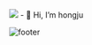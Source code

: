 <img src="https://capsule-render.vercel.app/api?type=waving&color=auto&height=300&section=header&text=hongju%20&fontSize=90" />   
- 👋 Hi, I’m hongju   
  

<!---
cherish10/cherish10 is a ✨ special ✨ repository because its `README.md` (this file) appears on your GitHub profile.
You can click the Preview link to take a look at your changes.
--->
![footer](https://capsule-render.vercel.app/api?type=waving&section=footer)

